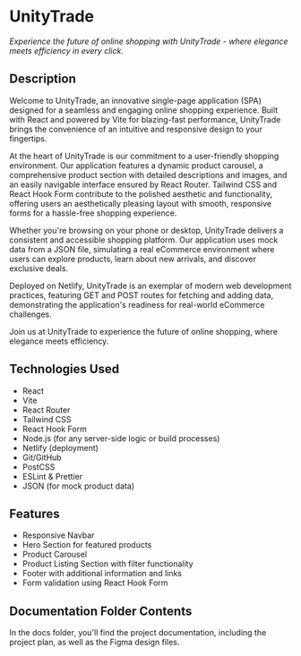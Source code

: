 
# UnityTrade

*Experience the future of online shopping with UnityTrade - where elegance meets efficiency in every click.*

## Description

Welcome to UnityTrade, an innovative single-page application (SPA) designed for a seamless and engaging online shopping experience. Built with React and powered by Vite for blazing-fast performance, UnityTrade brings the convenience of an intuitive and responsive design to your fingertips.

At the heart of UnityTrade is our commitment to a user-friendly shopping environment. Our application features a dynamic product carousel, a comprehensive product section with detailed descriptions and images, and an easily navigable interface ensured by React Router. Tailwind CSS and React Hook Form contribute to the polished aesthetic and functionality, offering users an aesthetically pleasing layout with smooth, responsive forms for a hassle-free shopping experience.

Whether you're browsing on your phone or desktop, UnityTrade delivers a consistent and accessible shopping platform. Our application uses mock data from a JSON file, simulating a real eCommerce environment where users can explore products, learn about new arrivals, and discover exclusive deals.

Deployed on Netlify, UnityTrade is an exemplar of modern web development practices, featuring GET and POST routes for fetching and adding data, demonstrating the application's readiness for real-world eCommerce challenges.

Join us at UnityTrade to experience the future of online shopping, where elegance meets efficiency.

## Technologies Used

- React
- Vite
- React Router
- Tailwind CSS
- React Hook Form
- Node.js (for any server-side logic or build processes)
- Netlify (deployment)
- Git/GitHub
- PostCSS
- ESLint & Prettier
- JSON (for mock product data)

## Features

- Responsive Navbar
- Hero Section for featured products
- Product Carousel
- Product Listing Section with filter functionality
- Footer with additional information and links
- Form validation using React Hook Form


## Documentation Folder Contents

In the docs folder, you'll find the project documentation, including the project plan, as well as the Figma design files.